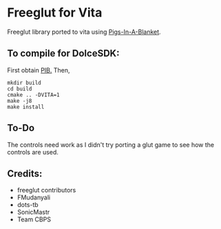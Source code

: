 # Freeglut for Vita
Freeglut library ported to vita using [Pigs-In-A-Blanket](https://github.com/SonicMastr/Pigs-In-A-Blanket).

## To compile for DolceSDK:
First obtain [PIB.](https://github.com/SonicMastr/Pigs-In-A-Blanket)
Then,
```
mkdir build
cd build
cmake .. -DVITA=1
make -j8
make install
```
## To-Do
The controls need work as I didn't try porting a glut game to see how the controls are used.

## Credits:
- freeglut contributors
- FMudanyali
- dots-tb
- SonicMastr
- Team CBPS
